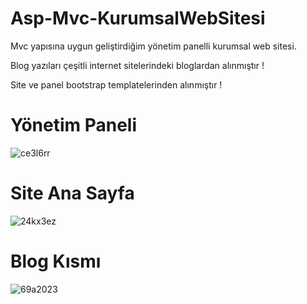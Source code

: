 # Asp-Mvc-KurumsalWebSitesi
Mvc yapısına uygun geliştirdiğim yönetim panelli kurumsal web sitesi.

Blog yazıları çeşitli internet sitelerindeki bloglardan alınmıştır !

Site ve panel bootstrap templatelerinden alınmıştır !

# Yönetim Paneli
![ce3l6rr](https://user-images.githubusercontent.com/78915130/186873525-ad9e1c64-9492-4315-a5b6-f5ba4b95e10a.png)


# Site Ana Sayfa
![24kx3ez](https://user-images.githubusercontent.com/78915130/186873699-410aca3c-81e5-428e-bb79-fd0cc9a62e83.png)


# Blog Kısmı
![69a2023](https://user-images.githubusercontent.com/78915130/186872950-b917e4e1-f9e6-4d96-a78f-fbfec145680e.png)


